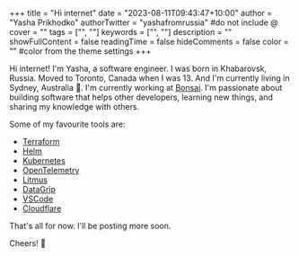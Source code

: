 +++
title = "Hi internet"
date = "2023-08-11T09:43:47+10:00"
author = "Yasha Prikhodko"
authorTwitter = "yashafromrussia" #do not include @
cover = ""
tags = ["", ""]
keywords = ["", ""]
description = ""
showFullContent = false
readingTime = false
hideComments = false
color = "" #color from the theme settings
+++

Hi internet! I'm Yasha, a software engineer. I was born in Khabarovsk, Russia. Moved to Toronto, Canada when I was 13. And I'm currently living in Sydney, Australia 🦘. I'm currently working at [Bonsai](https://getbonsai.com). I'm passionate about building software that helps other developers, learning new things, and sharing my knowledge with others.

Some of my favourite tools are:

- [Terraform](https://www.terraform.io/)
- [Helm](https://helm.sh/)
- [Kubernetes](https://kubernetes.io/)
- [OpenTelemetry](https://opentelemetry.io/)
- [Litmus](https://litmuschaos.io/)
- [DataGrip](https://www.jetbrains.com/datagrip/)
- [VSCode](https://code.visualstudio.com/)
- [Cloudflare](https://www.cloudflare.com/)

That's all for now. I'll be posting more soon.

Cheers! 🍻
